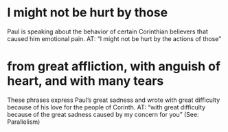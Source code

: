 #  I might not be hurt by those 
Paul is speaking about the behavior of certain Corinthian
believers that caused him emotional pain. AT: “I might not be hurt by the actions of those”
#  from great affliction, with anguish of heart, and with many tears 
These phrases
express Paul’s great sadness and wrote with great difficulty because of his love for the
people of Corinth. AT: “with great difficulty because of the great sadness caused by my
concern for you” (See: Parallelism)

